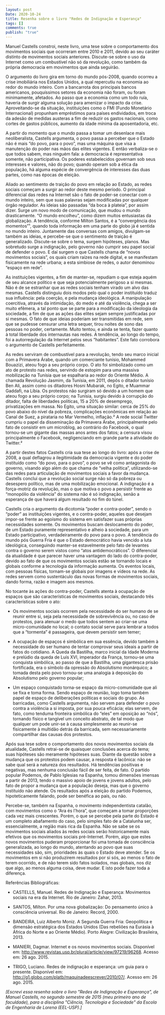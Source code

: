 ```yaml
---
layout: post
Date: 2020-10-24
title: Resenha sobre o livro "Redes de Indignação e Esperança"
tags: []
comments: true
publish: "true"
---
```


Manuel Castells constroi, neste livro, uma tese sobre o comportamento dos movimentos sociais que ocorreram entre 2010 e 2011, devido ao seu caráter distinto de movimentos sociais anteriores. Discute-se sobre o uso da Internet como um combustível não só da revolução, como também da própria democracia em movimentos que ainda seguirão.

O argumento do livro gira em torno do mundo pós-2008, quando ocorreu a crise imobiliária nos Estados Unidos, a qual repercutiu na economia ao redor do mundo inteiro. Com a bancarrota dos principais bancos americanos, pouquíssimos setores da economia não foram, ou foram minimamente, afetados. Ao passo que a economia como um todo ruía, haveria de surgir alguma solução para amenizar o impacto da crise. Aproveitando-se da situação, instituições como o FMI (Fundo Monetário Internacional) propunham empréstimos para países endividados, em troca da adesão de medidas austeras a fim de reduzir os gastos nacionais, como cortes de gastos públicos, aumento da idade mínima da aposentadoria, etc.

A partir do momento que o mundo passa a tomar um desenlace mais neoliberalista, Castells argumenta, o povo passa a perceber que o Estado não é mais “do povo, para o povo”, mas uma máquina que visa a manutenção do poder nas mãos das elites vigentes. E então verbaliza-se o que todos sabem, mas ninguém fala: a democracia é representativa somente, não participativa. Os poderes estabelecidos governam sob seus interesses e valores, não do povo; quando operam sob a ética da população, há alguma espécie de convergência de interesses das duas partes, como nas épocas de eleição.

Aliado ao sentimento de traição do povo em relação ao Estado, as redes sociais começam a surgir ao redor deste mesmo período. O principal diferencial das redes na Internet são o fato de poder-se conectar com o mundo inteiro, sem que suas palavras sejam modificadas por qualquer órgão regulador. As ideias são passadas “da boca à plateia”, por assim dizer. Surge um novo modo de comunicação, que mudou o mundo drasticamente. “O mundo encolheu”, como dizem muitos entusiastas da globalização. A tendência, conforme Milton Santos, é a “convergência dos momentos”¹, quando toda informação em uma parte do globo já é sentida no mundo inteiro. Juntamente das conversas com amigos, divulgam-se também as ideias, e percebe-se que o sentimento de traição é generalizado. Discute-se sobre o tema, surgem hipóteses, planos. Mas sobretudo surge a indignação, pelo governo não cumprir seu papel social de defender o povo. E daí surgem o que Castells chama de “novos movimentos sociais”, os quais criam raízes na rede digital, e se manifestam fisicamente na rede urbana; a esta simbiose de redes, o autor denominou “espaço em rede”.

As instituições vigentes, a fim de manter-se, repudiam o que esteja aquém de seu alcance político e que seja potencialmente perigoso a si mesmas. Não é de se estranhar que as redes sociais tenham virado um alvo das mesmas. Castells distinguiu dois modos pelo qual o poder instituído traduz sua influência: pela coerção, e pela mudança ideológica. A manipulação coercitiva, através da intimidação, do medo e até da violência, chega a ser muito efêmera, a tal ponto que se parte para a modificação da ideologia da sociedade, a fim de que as ações das elites sejam sempre justificadas por si mesmas. O fato de que ideias poderiam ser transmitidas em rede, sem que se pudesse censurar uma letra sequer, tirou noites de sono das pessoas no poder, certamente. Muito tentou, e ainda se tenta, fazer quanto à total liberdade dos internautas nas redes. A tendência, ao longo do tempo, foi a autorregulação da Internet pelos seus “habitantes”. Este fato corrobora o argumento de Castells perfeitamente.

As redes serviram de combustível para a revolução, tendo seu marco inicial com a Primavera Árabe, quando um comerciante tunísio, Mohammed Bouazizi, ateou fogo a seu próprio corpo. O ato foi simbolizado como um ato de protesto nas redes, servindo de estopim para uma massiva mobilização na Tunísia que se espalharia ao redor do Oriente Médio. A chamada Revolução Jasmim, da Tunísia, em 2011, depôs o ditador tunísio Ben Ali, assim como os ditadores Hosni Mubarak, no Egito, e Muammar Gaddafi, na Líbia. Os protestos não surgiram só devido a um homem que ateou fogo a seu próprio corpo; na Tunísia, surgiu devido à corrupção do ditador, falta de liberdades políticas, 15 a 20% de desemprego, privatizações em massa. No Egito, uma situação similar: cerca de 25% do povo abaixo do nível da pobreza, complicações econômicas em relação ao Canal de Suez, a pirataria no Mar Vermelho, inflação.² A rede social Twitter cumpriu o papel da disseminação da Primavera Árabe, principalmente pelo fato de consistir em um microblog, ao contrário do Facebook, o qual tornou-se um gigante das massas anos antes dos fatos; a censura visou principalmente o Facebook, negligenciando em grande parte a atividade do Twitter.²

A partir destes fatos Castells cria sua tese ao longo do livro: após a crise de 2008, a qual deflagrou a ilegitimidade da democracia vigente e do poder instituído como “do povo, para o povo”, o povo se vê como antagonista do governo, visando algo além do que chama de “velha política”, utilizando-se das redes para articulação de movimentos sociais a favor da mudança. Castells conclui que a revolução social surge não só da pobreza ou desespero político, mas de uma mobilização emocional. A indignação é a força-motriz da revolução, mas o que motiva o povo a persistir frente ao “monopólio da violência” do sistema não é só indignação, senão a esperança de que haverá algum resultado no fim do túnel.

Castells cria o argumento da dicotomia “poder e contra-poder”, sendo o “poder” as instituições vigentes, e o contra-poder, aqueles que desejam impor-se frente ao egoísmo do sistema em satisfazer suas próprias necessidades somente. Os movimentos buscam deslocamento do poder, de um Estado puramente representativo e alheio à sociedade, para um Estado participativo, verdadeiramente do povo para o povo. A tendência do mundo pós Guerra Fria é que o Estado democrático havia vencido a luta ideológica, conseguindo manter-se estavelmente pelo fato de levantes contra o governo serem vistos como “atos antidemocráticos”. O diferencial da atualidade é que parecer haver uma vantagem do lado do contra-poder, devido ao fato de que os movimentos sociais estão se tornando locais e globais conforme a tecnologia da informação aumenta. Os eventos locais, com pessoas físicas, tornam-se globais por imagens e vídeos na rede. As redes servem como sustentáculo das novas formas de movimentos sociais, dando forma, razão e imagem aos mesmos.

No tocante às ações do contra-poder, Castells atenta à ocupação de espaços que são características de movimentos sociais, destacando três características sobre o ato:

* Os movimentos sociais ocorrem pela necessidade do ser humano de se reunir entre si, seja pela necessidade de sobrevivência ou, no caso de protestos, para atenuar o medo que todos sentem ao criar-se uma micro-comunidade no local; o contato social serve para lembrar a todos que a “tormenta” é passageira, que devem persistir sem temer;

* A ocupação de espaços é simbólica em sua essência, devido também à necessidade do ser humano de tentar comprovar seus ideais a partir de fatos do cotidiano. A Queda da Bastilha, marco inicial da Idade Moderna e prelúdio da queda de Luís XVI, imperador da França, tornou-se uma conquista simbólica, ao passo de que a Bastilha, uma gigantesca prisão fortificada, era o símbolo da opressão do Absolutismo monárquico; a tomada desta pelo povo tornou-se uma analogia à deposição do Absolutismo pelo governo popular;

* Um espaço conquistado torna-se espaço da micro-comunidade que ali se fixa e toma forma. Sendo espaço de reunião, logo toma também papel de espaço de deliberações políticas e sociais do grupo. As barricadas, como Castells argumenta, não servem para defender o povo contra a violência a si imposta, por sua pouca eficácia; elas servem, de fato, como tenduma fronteira simbólica do “eles” em oposição ao “nós”, tornando físico e tangível um conceito abstrato, de tal modo que qualquer um pode unir-se à causa simplesmente ao reunir-se fisicamente à multidão detrás da barricada, sem necessariamente compartilhar das causas dos protestos.

Após sua tese sobre o comportamento dos novos movimentos sociais da atualidade, Castells retrai-se de quaisquer conclusões acerca do tema; suas hipóteses são meramente hipóteses suas. Diante da questão sobre a mudança que os protestos podem causar, a resposta é lacônica: não se sabe qual será a natureza dos resultados. Há tendências positivas e negativas, mas nenhuma conclusão fácil de ser feita, de fato. O partido popular Podemos, de Pablo Iglesias na Espanha, tomou dimensões imensas a partir de 2013, tendo o massivo apoio de jovens e jovens adultos, pelo fato de propor a mudança que a população deseja, mas que o governo instituído não atende. Os resultados após a eleição do partido Podemos, hipoteticamente falando, pode ser benéfica ao país, ou não.

Percebe-se, também na Espanha, o movimento independentista catalão, com movimentos como o “Ara és l'hora”, que começam a tomar proporções cada vez mais crescentes. Porém, o que se percebe pela parte do Estado é um completo abafamento do caso, pelo simples fato de a Catalunha ser, essencialmente, a região mais rica da Espanha. Não se sabe se os movimentos sociais aliados às redes sociais serão historicamente mais efetivos que os movimentos sociais pré-Internet. Porém, algo que estes novos movimentos puderam proporcionar foi uma tomada de consciência generalizada, ao longo do mundo, atentando ao povo que suas necessidades são, sim, prioridades às quais o Estado deve atender. Se os movimentos em si não produzirem resultados por si sós, ao menos o fato de terem ocorrido, e de não terem sido fatos isolados, mas globais, nos diz que algo, ao menos alguma coisa, deve mudar. E isto pode fazer toda a diferença.


Referências Bibliográficas:
* CASTELLS, Manuel. Redes de Indignação e Esperança: Movimentos sociais na era da Internet. Rio de Janeiro: Zahar, 2013.

* SANTOS, Milton. Por uma nova globalização: Do pensamento único à consciência universal. Rio de Janeiro: Record, 2000.

* BANDEIRA, Luiz Alberto Moniz. A Segunda Guerra Fria: Geopolítica e dimensão estratégica dos Estados Unidos (Das rebeliões na Eurásia à África do Norte e ao Oriente Médio). Porto Alegre: Civilização Brasileira, 2013.

* MANIERI, Dagmar. Internet e os novos movimentos sociais. Disponível em: <http://www.revistas.usp.br/plural/article/view/97219/96268>. Acesso em: 26 ago. 2015.

* TRIGO, Luciano. Redes de indignação e esperança: um guia para o presente. Disponível em: <http://g1.globo.com/platb/maquinadeescrever/2010/07/>. Acesso em: 26 ago. 2015.


*[Escrevi essa resenha sobre o livro "Redes de Indignação e Esperança", de Manuel Castells, no segundo semestre de 2015 (meu primeiro ano de faculdade), para a disciplina "Ciência, Tecnologia e Sociedade" da Escola de Engenharia de Lorena (EEL-USP).]*

